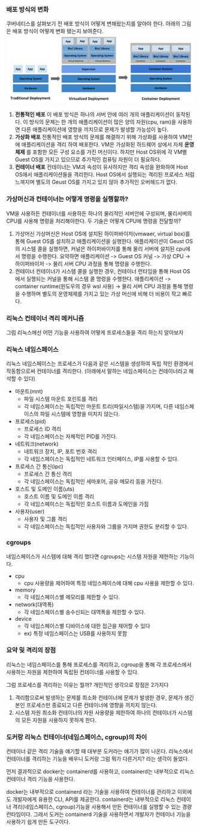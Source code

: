 ### 배포 방식의 변화
쿠버네티스를 살펴보기 전 배포 방식이 어떻게 변해왔는지를 알아야 한다. 아래의 그림은 배포 방식이 어떻게 변화 됐는지 보여준다.
![image](./images/vm_container.svg)
1. __전통적인 배포__
이 배포 방식은 하나의 서버 안에 여러 개의 애플리케이션이 동작된다. 이 방식의 문제는 한 개의 애플리케이션이 많은 양의 자원(cpu, ram)을 사용하면 다른 애플리케이션에 영향을 끼치므로 문제가 발생할 가능성이 높다.
2. __가상화 배포__
전통적인 배포 방식의 문제를 해결하기 위해 가상화를 사용하여 VM안에 애플리케이션을 격리 하여 배포한다.
VM은 가상화된 하드웨어 상에서 자체 __운영체제__ 를 포함한 모든 구성 요소를 가진 머신이다.
하지만 Host OS위에 각 VM별 Guest OS를 가지고 있으므로 추가적인 컴퓨팅 자원이 더 필요하다.
3. __컨테이너 배포__
컨테이너는 VM과 속성이 유사하지만 격리 속성을 완화하여 Host OS에서 애플리케이션들을 격리한다.
Host OS에서 실행되는 격리된 프로세스 처럼 느껴지며 별도의 Geust OS를 가지고 있지 않아 추가적인 오버헤드가 없다.


### 가상머신과 컨테이너는 어떻게 명령을 실행할까?
VM을 사용하든 컨테이너를 사용하든 하나의 물리적인 서버안에 구성되며, 물리서버의 CPU를 사용해 명령을 처리해야한다. 두 기술은 어떻게 CPU에 명령을 전달할까?
1. 가상머신
가상머신은 Host OS에 설치된 하이퍼바이저(vmwaer, virtual box)를 통해 Guest OS를 설치하고 애플리케이션을 실행한다.
애플리케이션이 Geust OS의 시스템 콜을 실행하면, 커널은 하이퍼바이저를 통해 물리 서버에 설치된 cpu에서 명령을 수행한다. 
요약하면 애플리케이션 -> Guest OS 커널 -> 가상  CPU -> 하이퍼바이저 -> 물리 서버 CPU 과정을 통해 명령을 수행한다. 
2. 컨테이너
컨테이너가 시스템 콜을 실행한 경우, 컨테이너 런타임을 통해 Host OS에서 실행되는 커널을 통해 시스템 콜 명령을 수행한다.
애플리케이션 -> container runtime(윈도우의 경우 wsl 사용) -> 물리 서버 CPU 과정을 통해 명령을 수행하며 별도의 운영체제를 가지고 있는 가상 머신에 비해 더 비용이 작고 빠르다.

### 리눅스 컨테이너 격리 메커니즘
그럼 리눅스에선 어떤 기능을 사용하여 어떻게 프로세스들을 격리 하는지 알아보자

### 리눅스 네임스페이스
리눅스 네임스페이스는 프로세스가 다음과 같은 시스템을 생성하여 독립 적인 환경에서 작동함으로써 컨테이너를 격리한다.
(아래에서 말하는 네임스페이스는 컨테이너라고 해석할 수 있다)
- 마운트(mnt)
    - 파일 시스템 마운트 포린트를 격리
    - 각 네임스페이스는 독립적인 마운트 트리(파일시스템)을 가지며, 다른 네임스페이스의 파일 시스템에 영향을 미치지 않는다.
- 프로세스(pid)
    - 프로세스 ID 격리
    - 각 네임스페이스는 자체적인 PID를 가진다.
- 네트워크(network)
    - 네트워크 장치, IP, 포트 번호 격리
    - 각 네임스페이스는 독립적인 네트워크 인터페이스, IP를 사용할 수 있다.
- 프로세스 간 통신(ipc)
    - 프로세스 간 통신 격리
    - 각 네임스페이스는 독립적인 세마포어, 공유 메모리 등을 가진다.
- 호스트 및 도메인 이름(uts)
    - 호스트 이름 및 도메인 이름 격리
    - 각 네임스페이스는 독립적인 호스트 이름과 도메인을 가짐
- 사용자(user)
    - 사용자 및 그룹 격리
    - 각 네임스페이스는 독립적인 사용자와 그룹을 가지며 권한도 분리할 수 있다.

### cgroups
네임스페이스가 시스템에 대해 격리 했다면 cgroups는 시스템 자원을 제한하는 기능이다.
- cpu
    - cpu 사용량을 제어하여 특정 네임스페이스에 대해 cpu 사용을 제한할 수 있다.
- memory
    - 각 네임스페이스별 메모리를 제한할 수 있다.
- network(대역폭)
    - 각 네임스페이스별 송수신되는 대역폭을 제한할 수 있다.
- device
    - 각 네임스페이스별 디바이스에 대한 접근을 제어할 수 있다
    - ex) 특정 네임스페이스는 USB를 사용하지 못함


### 요약 및 격리의 장점
리눅스는 네임스페이스를 통해 프로세스를 격리하고, cgroup을 통해 각 프로세스에서 사용하는 자원을 제한하여 독립된 컨테이너를 사용할 수 있다.

그럼 프로세스를 격리하는 이유는 뭘까? 개인적인 생각으로 장점은 2가지다
1. 격리함으로써 발생하는 문제를 최소화
컨테이너에 문제가 발생한 경우, 문제가 생긴 본인 프로세스만 종료되고 다른 컨테이너에 영향을 끼치지 않는다.
2. 시스템 자원 최소화
컨테이너의 자원 사용량을 제한하여 하나의 컨테이너가 시스템의 모든 자원을 사용하지 못하게 한다.

### 도커랑 리눅스 컨테이너(네임스페이스, cgroup)의 차이
컨테이너 같은 격리 기술을 얘기할 때 대부분 도커라는 얘기가 많이 나온다. 리눅스에서 컨테이너를 격리하는 기능을 배우니 도커랑 그럼 뭐가 다른거지? 라는 생각이 들었다.

먼저 결과적으로 docker는 containerd를 사용하고, containerd는 내부적으로 리눅스 컨테이너 격리 기능을 사용한다.

docker는 내부적으로 containerd 라는 기술을 사용하여 컨테이너를 관리하고 이외에도 개발자에게 유용한 CLI, API를 제공한다.
containerd는 내부적으로 리눅스 컨테이너 격리(네임스페이스, cgroup)기능을 사용해서 만든 컨테이너를 실행할 수 있는 경량 런타임이다.
그래서 도커는 containerd 기술을 사용하면서 개발자가 컨테이너 기능을 사용하기 쉽게 만든 도구이다.


